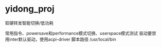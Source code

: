# yidong_proj
软硬转发智能切换/低功耗

常用指令、powersave和performance模式切换、userspace模式测试
驱动要禁用inter默认驱动，使用acpi-driver
脚本路径   /usr/local/bin